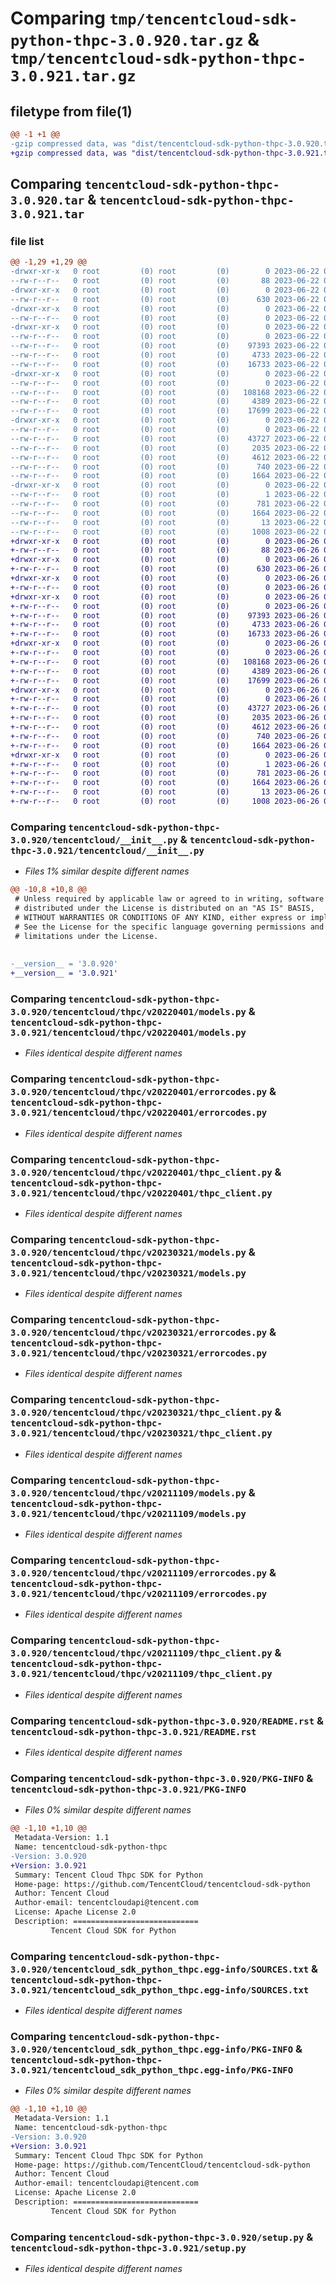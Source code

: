# Comparing `tmp/tencentcloud-sdk-python-thpc-3.0.920.tar.gz` & `tmp/tencentcloud-sdk-python-thpc-3.0.921.tar.gz`

## filetype from file(1)

```diff
@@ -1 +1 @@
-gzip compressed data, was "dist/tencentcloud-sdk-python-thpc-3.0.920.tar", last modified: Thu Jun 22 00:37:00 2023, max compression
+gzip compressed data, was "dist/tencentcloud-sdk-python-thpc-3.0.921.tar", last modified: Mon Jun 26 00:34:35 2023, max compression
```

## Comparing `tencentcloud-sdk-python-thpc-3.0.920.tar` & `tencentcloud-sdk-python-thpc-3.0.921.tar`

### file list

```diff
@@ -1,29 +1,29 @@
-drwxr-xr-x   0 root         (0) root         (0)        0 2023-06-22 00:37:00.000000 tencentcloud-sdk-python-thpc-3.0.920/
--rw-r--r--   0 root         (0) root         (0)       88 2023-06-22 00:37:00.000000 tencentcloud-sdk-python-thpc-3.0.920/setup.cfg
-drwxr-xr-x   0 root         (0) root         (0)        0 2023-06-22 00:37:00.000000 tencentcloud-sdk-python-thpc-3.0.920/tencentcloud/
--rw-r--r--   0 root         (0) root         (0)      630 2023-06-22 00:37:00.000000 tencentcloud-sdk-python-thpc-3.0.920/tencentcloud/__init__.py
-drwxr-xr-x   0 root         (0) root         (0)        0 2023-06-22 00:37:00.000000 tencentcloud-sdk-python-thpc-3.0.920/tencentcloud/thpc/
--rw-r--r--   0 root         (0) root         (0)        0 2023-06-22 00:37:00.000000 tencentcloud-sdk-python-thpc-3.0.920/tencentcloud/thpc/__init__.py
-drwxr-xr-x   0 root         (0) root         (0)        0 2023-06-22 00:37:00.000000 tencentcloud-sdk-python-thpc-3.0.920/tencentcloud/thpc/v20220401/
--rw-r--r--   0 root         (0) root         (0)        0 2023-06-22 00:37:00.000000 tencentcloud-sdk-python-thpc-3.0.920/tencentcloud/thpc/v20220401/__init__.py
--rw-r--r--   0 root         (0) root         (0)    97393 2023-06-22 00:37:00.000000 tencentcloud-sdk-python-thpc-3.0.920/tencentcloud/thpc/v20220401/models.py
--rw-r--r--   0 root         (0) root         (0)     4733 2023-06-22 00:37:00.000000 tencentcloud-sdk-python-thpc-3.0.920/tencentcloud/thpc/v20220401/errorcodes.py
--rw-r--r--   0 root         (0) root         (0)    16733 2023-06-22 00:37:00.000000 tencentcloud-sdk-python-thpc-3.0.920/tencentcloud/thpc/v20220401/thpc_client.py
-drwxr-xr-x   0 root         (0) root         (0)        0 2023-06-22 00:37:00.000000 tencentcloud-sdk-python-thpc-3.0.920/tencentcloud/thpc/v20230321/
--rw-r--r--   0 root         (0) root         (0)        0 2023-06-22 00:37:00.000000 tencentcloud-sdk-python-thpc-3.0.920/tencentcloud/thpc/v20230321/__init__.py
--rw-r--r--   0 root         (0) root         (0)   108168 2023-06-22 00:37:00.000000 tencentcloud-sdk-python-thpc-3.0.920/tencentcloud/thpc/v20230321/models.py
--rw-r--r--   0 root         (0) root         (0)     4389 2023-06-22 00:37:00.000000 tencentcloud-sdk-python-thpc-3.0.920/tencentcloud/thpc/v20230321/errorcodes.py
--rw-r--r--   0 root         (0) root         (0)    17699 2023-06-22 00:37:00.000000 tencentcloud-sdk-python-thpc-3.0.920/tencentcloud/thpc/v20230321/thpc_client.py
-drwxr-xr-x   0 root         (0) root         (0)        0 2023-06-22 00:37:00.000000 tencentcloud-sdk-python-thpc-3.0.920/tencentcloud/thpc/v20211109/
--rw-r--r--   0 root         (0) root         (0)        0 2023-06-22 00:37:00.000000 tencentcloud-sdk-python-thpc-3.0.920/tencentcloud/thpc/v20211109/__init__.py
--rw-r--r--   0 root         (0) root         (0)    43727 2023-06-22 00:37:00.000000 tencentcloud-sdk-python-thpc-3.0.920/tencentcloud/thpc/v20211109/models.py
--rw-r--r--   0 root         (0) root         (0)     2035 2023-06-22 00:37:00.000000 tencentcloud-sdk-python-thpc-3.0.920/tencentcloud/thpc/v20211109/errorcodes.py
--rw-r--r--   0 root         (0) root         (0)     4612 2023-06-22 00:37:00.000000 tencentcloud-sdk-python-thpc-3.0.920/tencentcloud/thpc/v20211109/thpc_client.py
--rw-r--r--   0 root         (0) root         (0)      740 2023-06-22 00:37:00.000000 tencentcloud-sdk-python-thpc-3.0.920/README.rst
--rw-r--r--   0 root         (0) root         (0)     1664 2023-06-22 00:37:00.000000 tencentcloud-sdk-python-thpc-3.0.920/PKG-INFO
-drwxr-xr-x   0 root         (0) root         (0)        0 2023-06-22 00:37:00.000000 tencentcloud-sdk-python-thpc-3.0.920/tencentcloud_sdk_python_thpc.egg-info/
--rw-r--r--   0 root         (0) root         (0)        1 2023-06-22 00:37:00.000000 tencentcloud-sdk-python-thpc-3.0.920/tencentcloud_sdk_python_thpc.egg-info/dependency_links.txt
--rw-r--r--   0 root         (0) root         (0)      781 2023-06-22 00:37:00.000000 tencentcloud-sdk-python-thpc-3.0.920/tencentcloud_sdk_python_thpc.egg-info/SOURCES.txt
--rw-r--r--   0 root         (0) root         (0)     1664 2023-06-22 00:37:00.000000 tencentcloud-sdk-python-thpc-3.0.920/tencentcloud_sdk_python_thpc.egg-info/PKG-INFO
--rw-r--r--   0 root         (0) root         (0)       13 2023-06-22 00:37:00.000000 tencentcloud-sdk-python-thpc-3.0.920/tencentcloud_sdk_python_thpc.egg-info/top_level.txt
--rw-r--r--   0 root         (0) root         (0)     1008 2023-06-22 00:37:00.000000 tencentcloud-sdk-python-thpc-3.0.920/setup.py
+drwxr-xr-x   0 root         (0) root         (0)        0 2023-06-26 00:34:35.000000 tencentcloud-sdk-python-thpc-3.0.921/
+-rw-r--r--   0 root         (0) root         (0)       88 2023-06-26 00:34:35.000000 tencentcloud-sdk-python-thpc-3.0.921/setup.cfg
+drwxr-xr-x   0 root         (0) root         (0)        0 2023-06-26 00:34:35.000000 tencentcloud-sdk-python-thpc-3.0.921/tencentcloud/
+-rw-r--r--   0 root         (0) root         (0)      630 2023-06-26 00:34:35.000000 tencentcloud-sdk-python-thpc-3.0.921/tencentcloud/__init__.py
+drwxr-xr-x   0 root         (0) root         (0)        0 2023-06-26 00:34:35.000000 tencentcloud-sdk-python-thpc-3.0.921/tencentcloud/thpc/
+-rw-r--r--   0 root         (0) root         (0)        0 2023-06-26 00:34:35.000000 tencentcloud-sdk-python-thpc-3.0.921/tencentcloud/thpc/__init__.py
+drwxr-xr-x   0 root         (0) root         (0)        0 2023-06-26 00:34:35.000000 tencentcloud-sdk-python-thpc-3.0.921/tencentcloud/thpc/v20220401/
+-rw-r--r--   0 root         (0) root         (0)        0 2023-06-26 00:34:35.000000 tencentcloud-sdk-python-thpc-3.0.921/tencentcloud/thpc/v20220401/__init__.py
+-rw-r--r--   0 root         (0) root         (0)    97393 2023-06-26 00:34:35.000000 tencentcloud-sdk-python-thpc-3.0.921/tencentcloud/thpc/v20220401/models.py
+-rw-r--r--   0 root         (0) root         (0)     4733 2023-06-26 00:34:35.000000 tencentcloud-sdk-python-thpc-3.0.921/tencentcloud/thpc/v20220401/errorcodes.py
+-rw-r--r--   0 root         (0) root         (0)    16733 2023-06-26 00:34:35.000000 tencentcloud-sdk-python-thpc-3.0.921/tencentcloud/thpc/v20220401/thpc_client.py
+drwxr-xr-x   0 root         (0) root         (0)        0 2023-06-26 00:34:35.000000 tencentcloud-sdk-python-thpc-3.0.921/tencentcloud/thpc/v20230321/
+-rw-r--r--   0 root         (0) root         (0)        0 2023-06-26 00:34:35.000000 tencentcloud-sdk-python-thpc-3.0.921/tencentcloud/thpc/v20230321/__init__.py
+-rw-r--r--   0 root         (0) root         (0)   108168 2023-06-26 00:34:35.000000 tencentcloud-sdk-python-thpc-3.0.921/tencentcloud/thpc/v20230321/models.py
+-rw-r--r--   0 root         (0) root         (0)     4389 2023-06-26 00:34:35.000000 tencentcloud-sdk-python-thpc-3.0.921/tencentcloud/thpc/v20230321/errorcodes.py
+-rw-r--r--   0 root         (0) root         (0)    17699 2023-06-26 00:34:35.000000 tencentcloud-sdk-python-thpc-3.0.921/tencentcloud/thpc/v20230321/thpc_client.py
+drwxr-xr-x   0 root         (0) root         (0)        0 2023-06-26 00:34:35.000000 tencentcloud-sdk-python-thpc-3.0.921/tencentcloud/thpc/v20211109/
+-rw-r--r--   0 root         (0) root         (0)        0 2023-06-26 00:34:35.000000 tencentcloud-sdk-python-thpc-3.0.921/tencentcloud/thpc/v20211109/__init__.py
+-rw-r--r--   0 root         (0) root         (0)    43727 2023-06-26 00:34:35.000000 tencentcloud-sdk-python-thpc-3.0.921/tencentcloud/thpc/v20211109/models.py
+-rw-r--r--   0 root         (0) root         (0)     2035 2023-06-26 00:34:35.000000 tencentcloud-sdk-python-thpc-3.0.921/tencentcloud/thpc/v20211109/errorcodes.py
+-rw-r--r--   0 root         (0) root         (0)     4612 2023-06-26 00:34:35.000000 tencentcloud-sdk-python-thpc-3.0.921/tencentcloud/thpc/v20211109/thpc_client.py
+-rw-r--r--   0 root         (0) root         (0)      740 2023-06-26 00:34:35.000000 tencentcloud-sdk-python-thpc-3.0.921/README.rst
+-rw-r--r--   0 root         (0) root         (0)     1664 2023-06-26 00:34:35.000000 tencentcloud-sdk-python-thpc-3.0.921/PKG-INFO
+drwxr-xr-x   0 root         (0) root         (0)        0 2023-06-26 00:34:35.000000 tencentcloud-sdk-python-thpc-3.0.921/tencentcloud_sdk_python_thpc.egg-info/
+-rw-r--r--   0 root         (0) root         (0)        1 2023-06-26 00:34:35.000000 tencentcloud-sdk-python-thpc-3.0.921/tencentcloud_sdk_python_thpc.egg-info/dependency_links.txt
+-rw-r--r--   0 root         (0) root         (0)      781 2023-06-26 00:34:35.000000 tencentcloud-sdk-python-thpc-3.0.921/tencentcloud_sdk_python_thpc.egg-info/SOURCES.txt
+-rw-r--r--   0 root         (0) root         (0)     1664 2023-06-26 00:34:35.000000 tencentcloud-sdk-python-thpc-3.0.921/tencentcloud_sdk_python_thpc.egg-info/PKG-INFO
+-rw-r--r--   0 root         (0) root         (0)       13 2023-06-26 00:34:35.000000 tencentcloud-sdk-python-thpc-3.0.921/tencentcloud_sdk_python_thpc.egg-info/top_level.txt
+-rw-r--r--   0 root         (0) root         (0)     1008 2023-06-26 00:34:35.000000 tencentcloud-sdk-python-thpc-3.0.921/setup.py
```

### Comparing `tencentcloud-sdk-python-thpc-3.0.920/tencentcloud/__init__.py` & `tencentcloud-sdk-python-thpc-3.0.921/tencentcloud/__init__.py`

 * *Files 1% similar despite different names*

```diff
@@ -10,8 +10,8 @@
 # Unless required by applicable law or agreed to in writing, software
 # distributed under the License is distributed on an "AS IS" BASIS,
 # WITHOUT WARRANTIES OR CONDITIONS OF ANY KIND, either express or implied.
 # See the License for the specific language governing permissions and
 # limitations under the License.
 
 
-__version__ = '3.0.920'
+__version__ = '3.0.921'
```

### Comparing `tencentcloud-sdk-python-thpc-3.0.920/tencentcloud/thpc/v20220401/models.py` & `tencentcloud-sdk-python-thpc-3.0.921/tencentcloud/thpc/v20220401/models.py`

 * *Files identical despite different names*

### Comparing `tencentcloud-sdk-python-thpc-3.0.920/tencentcloud/thpc/v20220401/errorcodes.py` & `tencentcloud-sdk-python-thpc-3.0.921/tencentcloud/thpc/v20220401/errorcodes.py`

 * *Files identical despite different names*

### Comparing `tencentcloud-sdk-python-thpc-3.0.920/tencentcloud/thpc/v20220401/thpc_client.py` & `tencentcloud-sdk-python-thpc-3.0.921/tencentcloud/thpc/v20220401/thpc_client.py`

 * *Files identical despite different names*

### Comparing `tencentcloud-sdk-python-thpc-3.0.920/tencentcloud/thpc/v20230321/models.py` & `tencentcloud-sdk-python-thpc-3.0.921/tencentcloud/thpc/v20230321/models.py`

 * *Files identical despite different names*

### Comparing `tencentcloud-sdk-python-thpc-3.0.920/tencentcloud/thpc/v20230321/errorcodes.py` & `tencentcloud-sdk-python-thpc-3.0.921/tencentcloud/thpc/v20230321/errorcodes.py`

 * *Files identical despite different names*

### Comparing `tencentcloud-sdk-python-thpc-3.0.920/tencentcloud/thpc/v20230321/thpc_client.py` & `tencentcloud-sdk-python-thpc-3.0.921/tencentcloud/thpc/v20230321/thpc_client.py`

 * *Files identical despite different names*

### Comparing `tencentcloud-sdk-python-thpc-3.0.920/tencentcloud/thpc/v20211109/models.py` & `tencentcloud-sdk-python-thpc-3.0.921/tencentcloud/thpc/v20211109/models.py`

 * *Files identical despite different names*

### Comparing `tencentcloud-sdk-python-thpc-3.0.920/tencentcloud/thpc/v20211109/errorcodes.py` & `tencentcloud-sdk-python-thpc-3.0.921/tencentcloud/thpc/v20211109/errorcodes.py`

 * *Files identical despite different names*

### Comparing `tencentcloud-sdk-python-thpc-3.0.920/tencentcloud/thpc/v20211109/thpc_client.py` & `tencentcloud-sdk-python-thpc-3.0.921/tencentcloud/thpc/v20211109/thpc_client.py`

 * *Files identical despite different names*

### Comparing `tencentcloud-sdk-python-thpc-3.0.920/README.rst` & `tencentcloud-sdk-python-thpc-3.0.921/README.rst`

 * *Files identical despite different names*

### Comparing `tencentcloud-sdk-python-thpc-3.0.920/PKG-INFO` & `tencentcloud-sdk-python-thpc-3.0.921/PKG-INFO`

 * *Files 0% similar despite different names*

```diff
@@ -1,10 +1,10 @@
 Metadata-Version: 1.1
 Name: tencentcloud-sdk-python-thpc
-Version: 3.0.920
+Version: 3.0.921
 Summary: Tencent Cloud Thpc SDK for Python
 Home-page: https://github.com/TencentCloud/tencentcloud-sdk-python
 Author: Tencent Cloud
 Author-email: tencentcloudapi@tencent.com
 License: Apache License 2.0
 Description: ============================
         Tencent Cloud SDK for Python
```

### Comparing `tencentcloud-sdk-python-thpc-3.0.920/tencentcloud_sdk_python_thpc.egg-info/SOURCES.txt` & `tencentcloud-sdk-python-thpc-3.0.921/tencentcloud_sdk_python_thpc.egg-info/SOURCES.txt`

 * *Files identical despite different names*

### Comparing `tencentcloud-sdk-python-thpc-3.0.920/tencentcloud_sdk_python_thpc.egg-info/PKG-INFO` & `tencentcloud-sdk-python-thpc-3.0.921/tencentcloud_sdk_python_thpc.egg-info/PKG-INFO`

 * *Files 0% similar despite different names*

```diff
@@ -1,10 +1,10 @@
 Metadata-Version: 1.1
 Name: tencentcloud-sdk-python-thpc
-Version: 3.0.920
+Version: 3.0.921
 Summary: Tencent Cloud Thpc SDK for Python
 Home-page: https://github.com/TencentCloud/tencentcloud-sdk-python
 Author: Tencent Cloud
 Author-email: tencentcloudapi@tencent.com
 License: Apache License 2.0
 Description: ============================
         Tencent Cloud SDK for Python
```

### Comparing `tencentcloud-sdk-python-thpc-3.0.920/setup.py` & `tencentcloud-sdk-python-thpc-3.0.921/setup.py`

 * *Files identical despite different names*

